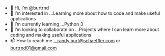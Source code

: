 - 👋 Hi, I’m @burtrnd
- 👀 I’m interested in ...Learning more about how to code and make useful applications
- 🌱 I’m currently learning ...Python 3
- 💞️ I’m looking to collaborate on ...Projects where I can learn more about coding and making useful applications  
- 📫 How to reach me ...randy.burt@schaeffler.com or burtrnd01@gmail.com

<!---
burtrnd/burtrnd is a ✨ special ✨ repository because its `README.md` (this file) appears on your GitHub profile.
You can click the Preview link to take a look at your changes.
--->
